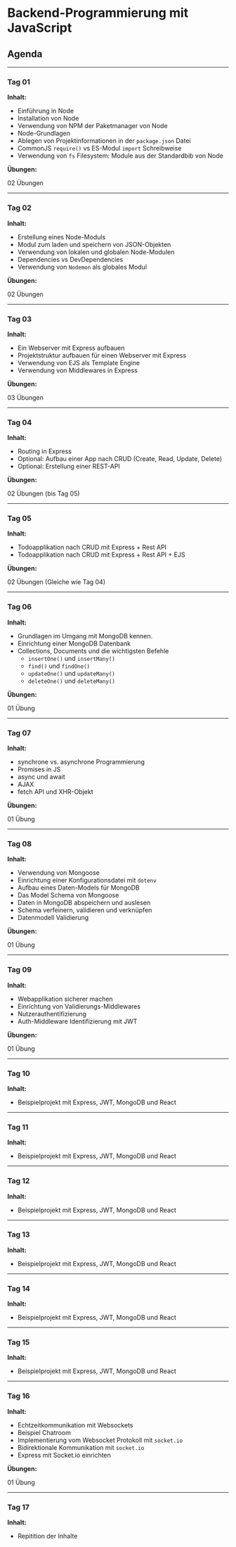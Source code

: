 # Backend-Programmierung mit JavaScript

## Agenda

---

### Tag 01

**Inhalt:**

- Einführung in Node
- Installation von Node
- Verwendung von NPM der Paketmanager von Node
- Node-Grundlagen
- Ablegen von Projektinformationen in der `package.json` Datei
- CommonJS `require()` vs ES-Modul `import` Schreibweise
- Verwendung von `fs` Filesystem: Module aus der Standardbib von Node

**Übungen:**

02 Übungen

---

### Tag 02

**Inhalt:**

- Erstellung eines Node-Moduls
- Modul zum laden und speichern von JSON-Objekten
- Verwendung von lokalen und globalen Node-Modulen
- Dependencies vs DevDependencies
- Verwendung von `Nodemon` als globales Modul

**Übungen:**

02 Übungen

---

### Tag 03

**Inhalt:**

- Ein Webserver mit Express aufbauen
- Projektstruktur aufbauen für einen Webserver mit Express
- Verwendung von EJS als Template Engine
- Verwendung von Middlewares in Express

**Übungen:**

03 Übungen

---

### Tag 04

**Inhalt:**

- Routing in Express
- Optional: Aufbau einer App nach CRUD (Create, Read, Update, Delete)
- Optional: Erstellung einer REST-API

**Übungen:**

02 Übungen (bis Tag 05)

---

### Tag 05

**Inhalt:**

- Todoapplikation nach CRUD mit Express + Rest API
- Todoapplikation nach CRUD mit Express + Rest API + EJS

**Übungen:**

02 Übungen (Gleiche wie Tag 04)

---

### Tag 06

**Inhalt:**

- Grundlagen im Umgang mit MongoDB kennen.
- Einrichtung einer MongoDB Datenbank
- Collections, Documents und die wichtigsten Befehle
  - `insertOne()` und `insertMany()`
  - `find()` und `findOne()`
  - `updateOne()` und `updateMany()`
  - `deleteOne()` und `deleteMany()`

**Übungen:**

01 Übung

---

### Tag 07

**Inhalt:**

- synchrone vs. asynchrone Programmierung
- Promises in JS
- async und await
- AJAX
- fetch API und XHR-Objekt

**Übungen:**

01 Übung

---

### Tag 08

**Inhalt:**

- Verwendung von Mongoose
- Einrichtung einer Konfigurationsdatei mit `dotenv`
- Aufbau eines Daten-Models für MongoDB
- Das Model Schema von Mongoose
- Daten in MongoDB abspeichern und auslesen
- Schema verfeinern, validieren und verknüpfen
- Datenmodell Validierung

**Übungen:**

01 Übung

---

### Tag 09

**Inhalt:**

- Webapplikation sicherer machen
- Einrichtung von Validierungs-Middlewares
- Nutzerauthentifizierung
- Auth-Middleware Identifizierung mit JWT

**Übungen:**

01 Übung

---

### Tag 10

**Inhalt:**

- Beispielprojekt mit Express, JWT, MongoDB und React

---

### Tag 11

**Inhalt:**

- Beispielprojekt mit Express, JWT, MongoDB und React

---

### Tag 12

**Inhalt:**

- Beispielprojekt mit Express, JWT, MongoDB und React

---

### Tag 13

**Inhalt:**

- Beispielprojekt mit Express, JWT, MongoDB und React

---

### Tag 14

**Inhalt:**

- Beispielprojekt mit Express, JWT, MongoDB und React

---

### Tag 15

**Inhalt:**

- Beispielprojekt mit Express, JWT, MongoDB und React

---

### Tag 16

**Inhalt:**

- Echtzeitkommunikation mit Websockets
- Beispiel Chatroom
- Implementierung vom Websocket Protokoll mit `socket.io`
- Bidirektionale Kommunikation mit `socket.io`
- Express mit Socket.io einrichten

**Übungen:**

01 Übung

---

### Tag 17

**Inhalt:**

- Repitition der Inhalte
